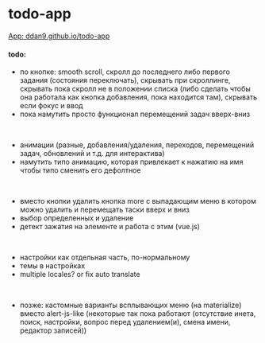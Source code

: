 # todo-app

[App: ddan9.github.io/todo-app](https://ddan9.github.io/todo-app)

#### todo:

- по кнопке: smooth scroll, скролл до последнего либо первого задания (состояния переключать), скрывать при скроллинге, скрывать пока скролл не в положении списка (либо сделать чтобы она работала как кнопка добавления, пока находится там), скрывать если фокус и ввод
- пока намутить просто функционал перемещений задач вверх-вниз

<br/>

- анимации (разные, добавления/удаления, переходов, перемещений задач, обновлений и т.д. для интерактива)
- намутить типо анимацию, которая привлекает к нажатию на имя чтобы типо сменить его дефолтное

<br/>

- вместо кнопки удалить кнопка more с выпадающим меню в котором можно удалить и перемещать таски вверх и вниз
- выбор определенных и удаление
- детект зажатия на элементе и работа с этим (vue.js)

<br/>

- настройки как отдельная часть, по-нормальному
- темы в настройках
- multiple locales? or fix auto translate

<br/>

- позже: кастомные варианты всплывающих меню (на materialize) вместо alert-js-like (некоторые так пока работают (отсутствие инета, поиск, настройки, вопрос перед удалением(и), смена имени, редактор записей))
